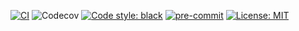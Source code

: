 [![CI](https://github.com/Interns-Aid/web-app/actions/workflows/ci.yml/badge.svg?branch=main)](https://github.com/khadkarajesh/pass-cli/actions/workflows/ci.yml) ![Codecov](https://img.shields.io/codecov/c/github/khadkarajesh/pass-cli) [![Code style: black](https://img.shields.io/badge/code%20style-black-000000.svg)](https://github.com/psf/black) [![pre-commit](https://img.shields.io/badge/pre--commit-enabled-brightgreen?logo=pre-commit)](https://github.com/pre-commit/pre-commit)
 [![License: MIT](https://img.shields.io/badge/License-MIT-yellow.svg)](https://github.com/Interns-Aid/web-app/blob/4cca3c0e9a1fa921710f0aa0c9536191b96cbacd/LICENSE.md)
